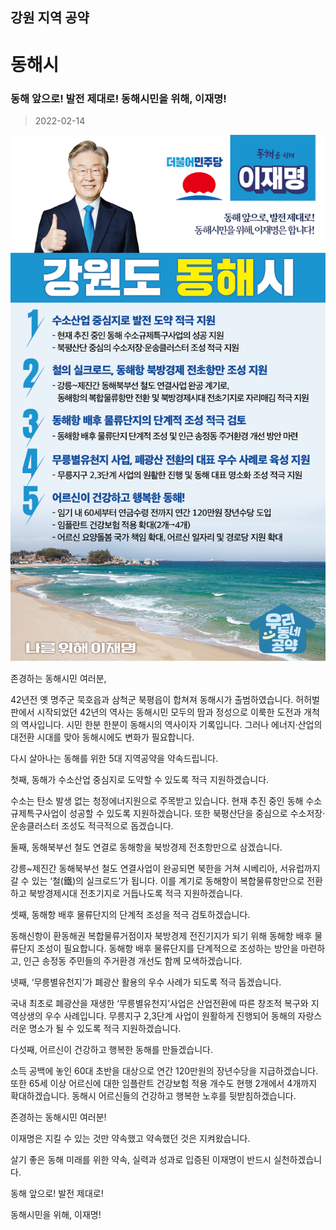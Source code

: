 ## 강원 지역 공약

# 동해시

### 동해 앞으로! 발전 제대로! 동해시민을 위해, 이재명!
> 2022-02-14

![동해시 지역공약](./005_010_003.png)

존경하는 동해시민 여러분,

 

42년전 옛 명주군 묵호읍과 삼척군 북평읍이 합쳐져 동해시가 출범하였습니다. 허허벌판에서 시작되었던 42년의 역사는 동해시민 모두의 땀과 정성으로 이룩한 도전과 개척의 역사입니다. 시민 한분 한분이 동해시의 역사이자 기록입니다. 그러나 에너지·산업의 대전환 시대를 맞아 동해시에도 변화가 필요합니다.

 

다시 살아나는 동해를 위한 5대 지역공약을 약속드립니다.

 

첫째, 동해가 수소산업 중심지로 도약할 수 있도록 적극 지원하겠습니다.

수소는 탄소 발생 없는 청정에너지원으로 주목받고 있습니다. 현재 추진 중인 동해 수소규제특구사업이 성공할 수 있도록 지원하겠습니다. 또한 북평산단을 중심으로 수소저장·운송클러스터 조성도 적극적으로 돕겠습니다.

 

둘째, 동해북부선 철도 연결로 동해항을 북방경제 전초항만으로 삼겠습니다.

강릉~제진간 동해북부선 철도 연결사업이 완공되면 북한을 거쳐 시베리아, 서유럽까지 갈 수 있는 ‘철(鐵)의 실크로드’가 됩니다. 이를 계기로 동해항이 복합물류항만으로 전환하고 북방경제시대 전초기지로 거듭나도록 적극 지원하겠습니다. 

 

셋째, 동해항 배후 물류단지의 단계적 조성을 적극 검토하겠습니다.

동해신항이 환동해권 복합물류거점이자 북방경제 전진기지가 되기 위해 동해항 배후 물류단지 조성이 필요합니다. 동해항 배후 물류단지를 단계적으로 조성하는 방안을 마련하고, 인근 송정동 주민들의 주거환경 개선도 함께 모색하겠습니다. 

 

넷째, ‘무릉별유천지’가 폐광산 활용의 우수 사례가 되도록 적극 돕겠습니다.

국내 최초로 폐광산을 재생한 ‘무릉별유천지’사업은 산업전환에 따른 창조적 복구와 지역상생의 우수 사례입니다. 무릉지구 2,3단계 사업이 원활하게 진행되어 동해의 자랑스러운 명소가 될 수 있도록 적극 지원하겠습니다.

 

다섯째, 어르신이 건강하고 행복한 동해를 만들겠습니다.

소득 공백에 놓인 60대 초반을 대상으로 연간 120만원의 장년수당을 지급하겠습니다. 또한 65세 이상 어르신에 대한 임플란트 건강보험 적용 개수도 현행 2개에서 4개까지 확대하겠습니다. 동해시 어르신들의 건강하고 행복한 노후를 뒷받침하겠습니다. 

 

 

존경하는 동해시민 여러분!

이재명은 지킬 수 있는 것만 약속했고 약속했던 것은 지켜왔습니다.

살기 좋은 동해 미래를 위한 약속, 실력과 성과로 입증된 이재명이 반드시 실천하겠습니다.

 

동해 앞으로! 발전 제대로! 

동해시민을 위해, 이재명!

 

						